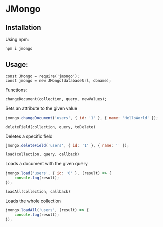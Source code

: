 # JMongo

## Installation
Using npm: 
```bash
npm i jmongo
```

## Usage:
```
const JMongo = require('jmongo');
const jmongo = new JMongo(databaseUrl, dbname);
```
Functions:

```changeDocument(collection, query, newValues);```

Sets an attribute to the given value
```javascript
jmongo.changeDocument('users', { id: '1' }, { name: 'HelloWorld' });
```

```deleteField(collection, query, toDelete)```

Deletes a specific field
```javascript
jmongo.deleteField('users', { id: '1' }, { name: '' });
```

```load(collection, query, callback)```

Loads a document with the given query
```javascript
jmongo.load('users', { id: '0' }, (result) => {
    console.log(result);
});
```

```loadAll(collection, callback)```

Loads the whole collection
```javascript
jmongo.loadAll('users', (result) => {
    console.log(result);
});
```